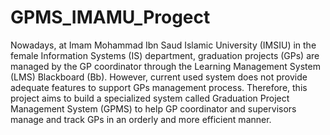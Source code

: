 # GPMS_IMAMU_Progect
Nowadays, at Imam Mohammad Ibn Saud Islamic University (IMSIU) in the female  Information Systems (IS) department, graduation projects (GPs) are managed by the GP  coordinator through the Learning Management System (LMS) Blackboard (Bb).  However, current used system does not provide adequate features to support GPs  management process. Therefore, this project aims to build a specialized system called  Graduation Project Management System (GPMS) to help GP coordinator and supervisors  manage and track GPs in an orderly and more efficient manner.
